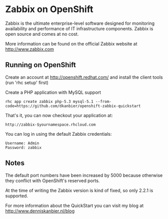 Zabbix on OpenShift
===================
Zabbix is the ultimate enterprise-level software designed for monitoring availability and performance of IT infrastructure components. Zabbix is open source and comes at no cost.

More information can be found on the official Zabbix website at http://www.zabbix.com

Running on OpenShift
--------------------

Create an account at http://openshift.redhat.com/ and install the client tools (run 'rhc setup' first)

Create a PHP application with MySQL support

	rhc app create zabbix php-5.3 mysql-5.1 --from-code=https://github.com/dkanbier/openshift-zabbix-quickstart

That's it, you can now checkout your application at:

	http://zabbix-$yournamespace.rhcloud.com

You can log in using the default Zabbix credentials:

	Username: Admin
	Password: zabbix

Notes
-----
The default port numbers have been increased by 5000 because otherwise they conflict with OpenShift's reserved ports.

At the time of writing the Zabbix version is kind of fixed, so only 2.2.1 is supported.

For more information about the QuickStart you can visit my blog at http://www.denniskanbier.nl/blog

